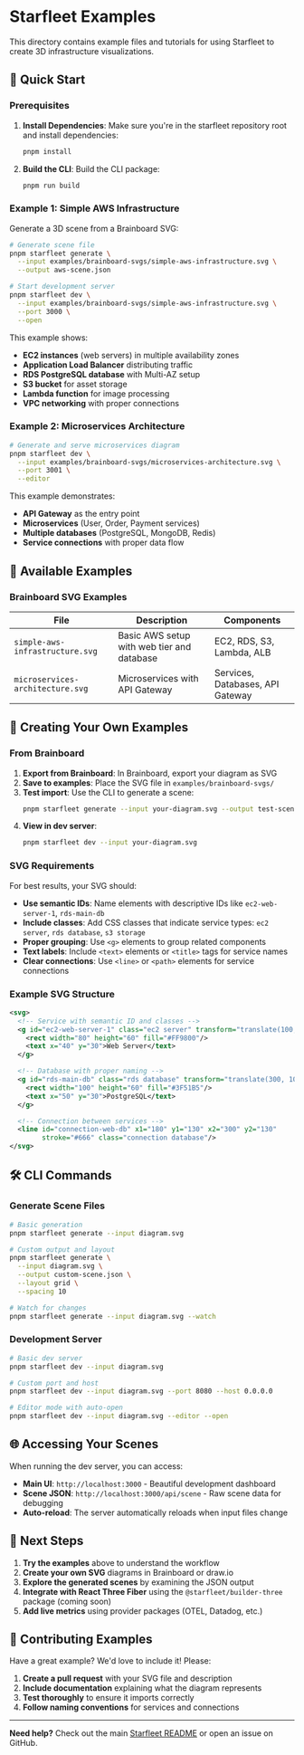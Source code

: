 # Starfleet Examples

This directory contains example files and tutorials for using Starfleet to create 3D infrastructure visualizations.

## 🚀 Quick Start

### Prerequisites

1. **Install Dependencies**: Make sure you're in the starfleet repository root and install dependencies:
   ```bash
   pnpm install
   ```

2. **Build the CLI**: Build the CLI package:
   ```bash
   pnpm run build
   ```

### Example 1: Simple AWS Infrastructure

Generate a 3D scene from a Brainboard SVG:

```bash
# Generate scene file
pnpm starfleet generate \
  --input examples/brainboard-svgs/simple-aws-infrastructure.svg \
  --output aws-scene.json

# Start development server
pnpm starfleet dev \
  --input examples/brainboard-svgs/simple-aws-infrastructure.svg \
  --port 3000 \
  --open
```

This example shows:
- **EC2 instances** (web servers) in multiple availability zones
- **Application Load Balancer** distributing traffic
- **RDS PostgreSQL database** with Multi-AZ setup
- **S3 bucket** for asset storage
- **Lambda function** for image processing
- **VPC networking** with proper connections

### Example 2: Microservices Architecture

```bash
# Generate and serve microservices diagram
pnpm starfleet dev \
  --input examples/brainboard-svgs/microservices-architecture.svg \
  --port 3001 \
  --editor
```

This example demonstrates:
- **API Gateway** as the entry point
- **Microservices** (User, Order, Payment services)
- **Multiple databases** (PostgreSQL, MongoDB, Redis)
- **Service connections** with proper data flow

## 📁 Available Examples

### Brainboard SVG Examples

| File | Description | Components |
|------|-------------|------------|
| `simple-aws-infrastructure.svg` | Basic AWS setup with web tier and database | EC2, RDS, S3, Lambda, ALB |
| `microservices-architecture.svg` | Microservices with API Gateway | Services, Databases, API Gateway |

## 🎨 Creating Your Own Examples

### From Brainboard

1. **Export from Brainboard**: In Brainboard, export your diagram as SVG
2. **Save to examples**: Place the SVG file in `examples/brainboard-svgs/`
3. **Test import**: Use the CLI to generate a scene:
   ```bash
   pnpm starfleet generate --input your-diagram.svg --output test-scene.json
   ```
4. **View in dev server**:
   ```bash
   pnpm starfleet dev --input your-diagram.svg
   ```

### SVG Requirements

For best results, your SVG should:

- **Use semantic IDs**: Name elements with descriptive IDs like `ec2-web-server-1`, `rds-main-db`
- **Include classes**: Add CSS classes that indicate service types: `ec2 server`, `rds database`, `s3 storage`
- **Proper grouping**: Use `<g>` elements to group related components
- **Text labels**: Include `<text>` elements or `<title>` tags for service names
- **Clear connections**: Use `<line>` or `<path>` elements for service connections

### Example SVG Structure

```xml
<svg>
  <!-- Service with semantic ID and classes -->
  <g id="ec2-web-server-1" class="ec2 server" transform="translate(100, 100)">
    <rect width="80" height="60" fill="#FF9800"/>
    <text x="40" y="30">Web Server</text>
  </g>

  <!-- Database with proper naming -->
  <g id="rds-main-db" class="rds database" transform="translate(300, 100)">
    <rect width="100" height="60" fill="#3F51B5"/>
    <text x="50" y="30">PostgreSQL</text>
  </g>

  <!-- Connection between services -->
  <line id="connection-web-db" x1="180" y1="130" x2="300" y2="130"
        stroke="#666" class="connection database"/>
</svg>
```

## 🛠 CLI Commands

### Generate Scene Files

```bash
# Basic generation
pnpm starfleet generate --input diagram.svg

# Custom output and layout
pnpm starfleet generate \
  --input diagram.svg \
  --output custom-scene.json \
  --layout grid \
  --spacing 10

# Watch for changes
pnpm starfleet generate --input diagram.svg --watch
```

### Development Server

```bash
# Basic dev server
pnpm starfleet dev --input diagram.svg

# Custom port and host
pnpm starfleet dev --input diagram.svg --port 8080 --host 0.0.0.0

# Editor mode with auto-open
pnpm starfleet dev --input diagram.svg --editor --open
```

## 🌐 Accessing Your Scenes

When running the dev server, you can access:

- **Main UI**: `http://localhost:3000` - Beautiful development dashboard
- **Scene JSON**: `http://localhost:3000/api/scene` - Raw scene data for debugging
- **Auto-reload**: The server automatically reloads when input files change

## 🎯 Next Steps

1. **Try the examples** above to understand the workflow
2. **Create your own SVG** diagrams in Brainboard or draw.io
3. **Explore the generated scenes** by examining the JSON output
4. **Integrate with React Three Fiber** using the `@starfleet/builder-three` package (coming soon)
5. **Add live metrics** using provider packages (OTEL, Datadog, etc.)

## 🤝 Contributing Examples

Have a great example? We'd love to include it! Please:

1. **Create a pull request** with your SVG file and description
2. **Include documentation** explaining what the diagram represents
3. **Test thoroughly** to ensure it imports correctly
4. **Follow naming conventions** for services and connections

---

**Need help?** Check out the main [Starfleet README](../README.md) or open an issue on GitHub.
